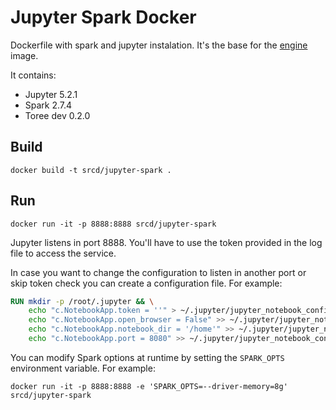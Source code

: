 # Jupyter Spark Docker

Dockerfile with spark and jupyter instalation. It's the base for the [engine](https://github.com/src-d/engine) image.

It contains:

* Jupyter 5.2.1
* Spark 2.7.4
* Toree dev 0.2.0

## Build

```
docker build -t srcd/jupyter-spark .
```

## Run

```
docker run -it -p 8888:8888 srcd/jupyter-spark
```

Jupyter listens in port 8888. You'll have to use the token provided in the log file to access the service.

In case you want to change the configuration to listen in another port or skip token check you can create a configuration file. For example:

```dockerfile
RUN mkdir -p /root/.jupyter && \
    echo "c.NotebookApp.token = ''" > ~/.jupyter/jupyter_notebook_config.py && \
    echo "c.NotebookApp.open_browser = False" >> ~/.jupyter/jupyter_notebook_config.py && \
    echo "c.NotebookApp.notebook_dir = '/home'" >> ~/.jupyter/jupyter_notebook_config.py && \
    echo "c.NotebookApp.port = 8080" >> ~/.jupyter/jupyter_notebook_config.py
```

You can modify Spark options at runtime by setting the `SPARK_OPTS` environment variable. For example:

```
docker run -it -p 8888:8888 -e 'SPARK_OPTS=--driver-memory=8g' srcd/jupyter-spark
```
